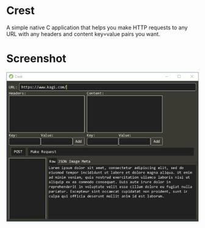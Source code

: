# Crest
A simple native C application that helps you make HTTP requests to any URL with any headers and content key=value pairs you want.

# Screenshot
![Screenshot1](/_media/screenshot1.png)